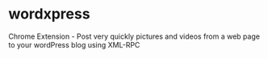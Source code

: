 # wordxpress
Chrome Extension - Post very quickly pictures and videos from a web page to your wordPress blog using XML-RPC
